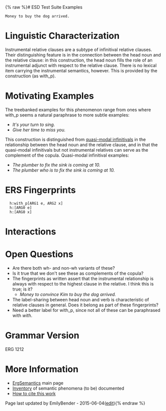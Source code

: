 {% raw %}# ESD Test Suite Examples

    Money to buy the dog arrived.

# Linguistic Characterization

Instrumental relative clauses are a subtype of infinitival relative
clauses. Their distinguishing feature is in the connection between the
head noun and the relative clause: in this construction, the head noun
fills the role of an instrumental adjunct with respect to the relative
clause. There is no lexical item carrying the instrumental semantics,
however. This is provided by the construction (as with\_p).

# Motivating Examples

The treebanked examples for this phenomenon range from ones where
with\_p seems a natural paraphrase to more subtle examples:

- *It's your turn to sing.*
- *Give her time to miss you.*

This construction is distinguished from [quasi-modal
infinitivals](../ErgSemantics_QuasiModalInfinitivals) in the relationship
between the head noun and the relative clause, and in that the
quasi-modal infinitivals but not instrumental relatives can serve as the
complement of the copula. Quasi-modal infinitival examples:

- *The plumber to fix the sink is coming at 10.*
- *The plumber who is to fix the sink is coming at 10.*

# ERS Fingerprints

      h:with_p[ARG1 e, ARG2 x]
      h:[ARG0 e]
      h:[ARG0 x]

# Interactions

# Open Questions

- Are there both wh- and non-wh variants of these?
- Is it true that we don't see these as complements of the copula?
- The fingerprints as written assert that the instrumental
relationship is always with respect to the highest clause in the
relative. I think this is true; is it?
  - *Money to convince Kim to buy the dog arrived.*
- The label-sharing between head noun and verb is characteristic of
relative clauses in general. Does it belong as part of these
fingerprints?
- Need a better label for with\_p, since not all of these can be
paraphrased with *with*.

# Grammar Version

ERG 1212

# More Information

- [ErgSemantics](../ErgSemantics) main page
- [Inventory](../ErgSemantics_Inventory) of semantic phenomena (to be)
documented
- [How to cite this work](../ErgSemantics_HowToCite)

Page last updated by EmilyBender - 2015-06-04([edit](https://github.com/delph-in/docs/wiki/ErgSemantics_InstrumentalRelatives/_edit)){% endraw %}